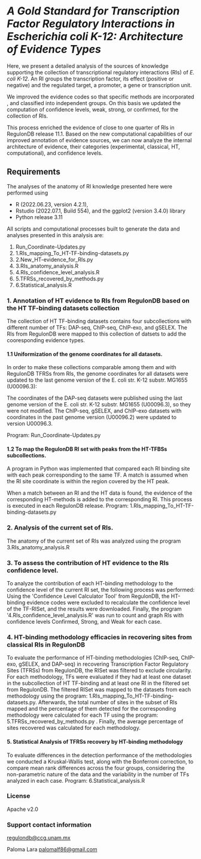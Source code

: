 # *A Gold Standard for Transcription Factor Regulatory Interactions in Escherichia coli K-12: Architecture of Evidence Types*

Here, we present a detailed  analysis of the sources of knowledge supporting the collection of transcriptional regulatory interactions (RIs) of *E. coli K-12*. An RI groups the transcription factor, its effect (positive or negative)  and the regulated  target, a promoter, a gene or transcription unit. 

We improved the evidence codes so that  specific methods are incorporated , and  classified  into independent groups. On this basis we  updated the computation of confidence levels, weak, strong, or confirmed, for the collection of RIs. 

This process enriched the evidence of close to one quarter of RIs in RegulonDB release 11.1. Based on the new computational capabilities of our improved annotation of evidence sources, we can now analyze the internal architecture of evidence, their categories (experimental, classical, HT, computational), and confidence levels. 


## Requirements

The analyses of the anatomy of RI knowledge presented here were performed using 

- R (2022.06.23, version 4.2.1), 
- Rstudio (2022.07.1, Build 554), and the ggplot2 (version 3.4.0) library
- Python release 3.11 

All scripts and computational processes built to generate the data and analyses presented in this analysis are:
 
1. Run_Coordinate-Updates.py
2. 1.RIs_mapping_To_HT-TF-binding-datasets.py
3. 2.New_HT-evidence_for_RIs.py
4. 3.RIs_anatomy_analysis.R
5. 4.RIs_confidence_level_analysis.R
6. 5.TFRSs_recovered_by_methods.py
7. 6.Statistical_analysis.R


### 1. Annotation of HT evidence to RIs from RegulonDB based on the HT TF-binding datasets collection

The collection of  HT TF-binding datasets contains four subcollections with different number of TFs: DAP-seq, ChIP-seq, ChIP-exo, and gSELEX. The RIs from RegulonDB were mapped to this collection of datsets to add the cooresponding evidence types. 

#### 1.1 Uniformization of the genome coordinates for all datasets. 
In order to make these collections comparable among them and with RegulonDB TFRSs from RIs, the genome coordinates for all datasets were updated to the last genome version of the E. coli str. K-12 substr. MG1655 (U00096.3): 

The coordinates of the DAP-seq datasets were published using the last genome version of the E. coli str. K-12 substr. MG1655 (U00096.3), so they were not modified. The ChIP-seq, gSELEX, and ChIP-exo datasets with coordinates in the past genome version (U00096.2) were updated to version U00096.3. 

Program: Run_Coordinate-Updates.py

#### 1.2 To map the RegulonDB RI set with peaks from the HT-TFBSs subcollections.

A program in Python was implemented that compared each RI binding site with each peak corresponding to the same TF.  A match is assumed when the RI site coordinate is within the region covered by the HT peak.  

When a match between an RI and the HT data is found, the evidence of the corresponding HT-methods is added to the corresponding RI. This process is executed in each RegulonDB release. 
Program: 1.RIs_mapping_To_HT-TF-binding-datasets.py

### 2.	Analysis of the current set of RIs.
The anatomy of the current set of RIs was analyzed using the program 3.RIs_anatomy_analysis.R

### 3. To assess the contribution of HT evidence to the RIs confidence level.
To analyze the contribution of each HT-binding methodology to the confidence level of the current RI set, the following process was performed: Using the 'Confidence Level Calculator Tool' from RegulonDB, the HT-binding evidence codes were excluded to recalculate the confidence level of the TF-RISet, and the results were downloaded. Finally, the program '4.RIs_confidence_level_analysis.R' was run to count and graph RIs with confidence levels Confirmed, Strong, and Weak for each case.

### 4. HT-binding methodology efficacies in recovering sites from classical RIs in RegulonDB

To evaluate the performance of HT-binding methodologies (ChIP-seq, ChIP-exo, gSELEX, and DAP-seq) in recovering Transcription Factor Regulatory Sites (TFRSs) from RegulonDB, the RISet was filtered to exclude circularity. For each methodology, TFs were evaluated if they had at least one dataset in the subcollection of HT TF-binding and at least one RI in the filtered set from RegulonDB. The filtered RISet was mapped to the datasets from each methodology using the program: 1.RIs_mapping_To_HT-TF-binding-datasets.py. Afterwards, the total number of sites in the subset of RIs mapped and the percentage of them detected for the corresponding methodology were calculated for each TF using the program: 5.TFRSs_recovered_by_methods.py . Finally, the average percentage of sites recovered was calculated for each methodology. 
#### 5. Statistical Analysis of TFRSs recovery by HT-binding methodology
To evaluate differences in the detection performance of the methodologies we conducted a Kruskal-Wallis test, along with the Bonferroni correction, to compare mean rank differences across the four groups, considering the non-parametric nature of the data and the variability in the number of TFs analyzed in each case.
Program:  6.Statistical_analysis.R

### License

Apache v2.0


### Support contact information

regulondb@ccg.unam.mx

Paloma Lara <palomalf86@gmail.com>
